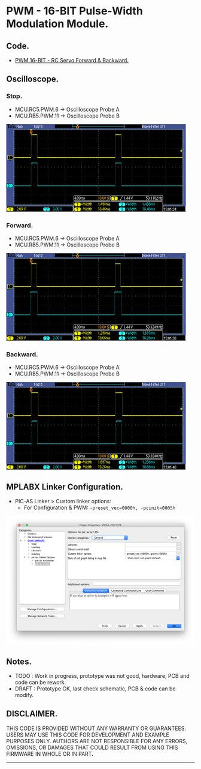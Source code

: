# PWM - 16-BIT Pulse-Width Modulation Module.

## Code.

- [PWM 16-BIT - RC Servo Forward & Backward.](https://github.com/tronixio/robot-tbot/blob/main/Code/pwm/pwm.s)

## Oscilloscope.

### Stop.

- MCU.RC5.PWM.6  -> Oscilloscope Probe A
- MCU.RB5.PWM.11 -> Oscilloscope Probe B

![PWM.6 - PWM.11](https://github.com/tronixio/robot-tbot/blob/main/Code/extras/TEK00002.png)

### Forward.

- MCU.RC5.PWM.6  -> Oscilloscope Probe A
- MCU.RB5.PWM.11 -> Oscilloscope Probe B

![PWM.6 - PWM.11](https://github.com/tronixio/robot-tbot/blob/main/Code/extras/TEK00003.png)

### Backward.

- MCU.RC5.PWM.6  -> Oscilloscope Probe A
- MCU.RB5.PWM.11 -> Oscilloscope Probe B

![PWM.6 - PWM.11](https://github.com/tronixio/robot-tbot/blob/main/Code/extras/TEK00004.png)

## MPLABX Linker Configuration.

- PIC-AS Linker > Custom linker options:
  - For Configuration & PWM: `-preset_vec=0000h, -pcinit=0005h`

![MPLABX Configuration](https://github.com/tronixio/robot-tbot/blob/main/Code/extras/configuration-0.png)

## Notes.

- TODO : Work in progress, prototype was not good, hardware, PCB and code can be rework.
- DRAFT : Prototype OK, last check schematic, PCB & code can be modify.

## DISCLAIMER.

THIS CODE IS PROVIDED WITHOUT ANY WARRANTY OR GUARANTEES.
USERS MAY USE THIS CODE FOR DEVELOPMENT AND EXAMPLE PURPOSES ONLY.
AUTHORS ARE NOT RESPONSIBLE FOR ANY ERRORS, OMISSIONS, OR DAMAGES THAT COULD
RESULT FROM USING THIS FIRMWARE IN WHOLE OR IN PART.

---
